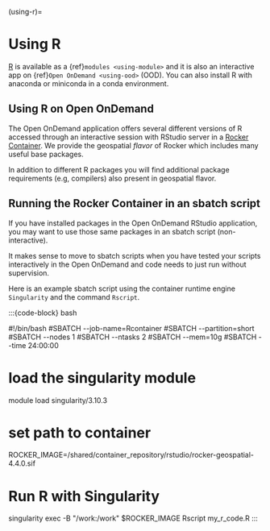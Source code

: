 (using-r)=
# Using R

[R](https://www.r-project.org/) is available as a {ref}`modules <using-module>` and it is also an interactive app on {ref}`Open OnDemand <using-ood>` (OOD). You can also install R with anaconda or miniconda in a conda environment.

## Using R on Open OnDemand

The Open OnDemand application offers several different versions of R accessed through an interactive session with RStudio server in a [Rocker Container](https://rocker-project.org/images/versioned/rstudio). We provide the geospatial *flavor* of Rocker which includes many useful base packages.

In addition to different R packages you will find additional package requirements (e.g, compilers) also present in geospatial flavor.

## Running the Rocker Container in an sbatch script

If you have installed packages in the Open OnDemand RStudio application, you may want to use those same packages in an sbatch script (non-interactive).

It makes sense to move to sbatch scripts when you have tested your scripts interactively in the Open OnDemand and code needs to just run without supervision.

Here is an example sbatch script using the container runtime engine `Singularity` and the command `Rscript`.

:::{code-block} bash

#!/bin/bash
#SBATCH --job-name=Rcontainer
#SBATCH --partition=short
#SBATCH --nodes 1
#SBATCH --ntasks 2
#SBATCH --mem=10g
#SBATCH --time 24:00:00

# load the singularity module
module load singularity/3.10.3

# set path to container
ROCKER_IMAGE=/shared/container_repository/rstudio/rocker-geospatial-4.4.0.sif

# Run R with Singularity
singularity exec -B "/work:/work" $ROCKER_IMAGE Rscript my_r_code.R
:::

